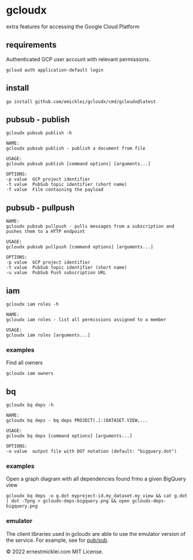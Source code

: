 # gcloudx
extra features for accessing the Google Cloud Platform

## requirements

Authenticated GCP user account with relevant permissions.

    gcloud auth application-default login

## install

    go install github.com/emicklei/gcloudx/cmd/gcloudx@latest

## pubsub - publish

    gcloudx pubsub publish -h

    NAME:
    gcloudx pubsub publish - publish a document from file

    USAGE:
    gcloudx pubsub publish [command options] [arguments...]

    OPTIONS:
    -p value  GCP project identifier
    -t value  PubSub topic identifier (short name)
    -f value  File containing the payload

## pubsub - pullpush

    NAME:
    gcloudx pubsub pullpush - pulls messages from a subscription and pushes them to a HTTP endpoint

    USAGE:
    gcloudx pubsub pullpush [command options] [arguments...]

    OPTIONS:
    -p value  GCP project identifier
    -t value  PubSub topic identifier (short name)
    -u value  PubSub Push subscription URL

## iam

    gcloudx iam roles -h   

    NAME:
    gcloudx iam roles - list all permissions assigned to a member

    USAGE:
    gcloudx iam roles [arguments...]

### examples

Find all owners

    gcloudx iam owners


## bq

    gcloudx bq deps -h  

    NAME:
    gcloudx bq deps - bq deps PROJECT(.|:)DATASET.VIEW,...

    USAGE:
    gcloudx bq deps [command options] [arguments...]

    OPTIONS:
    -o value  output file with DOT notation (default: "bigquery.dot")

### examples

Open a graph diagram with all dependencies found frmo a given BigQuery view

    gcloudx bq deps -o g.dot myproject-id.my_dataset.my_view && cat g.dot | dot -Tpng > gcloudx-deps-bigquery.png && open gcloudx-deps-bigquery.png

### emulator

The client libraries used in gcloudx are able to use the emulator version of the service.
For example, see for [pub/sub](https://cloud.google.com/pubsub/docs/emulator).

&copy; 2022 ernestmicklei.com MIT License.    